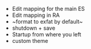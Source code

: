 - Edit mapping for the main ES
- Edit mapping in RA
- ~format to exfat by default~
- shutdown + save
- Startup from where you left
- custom theme

